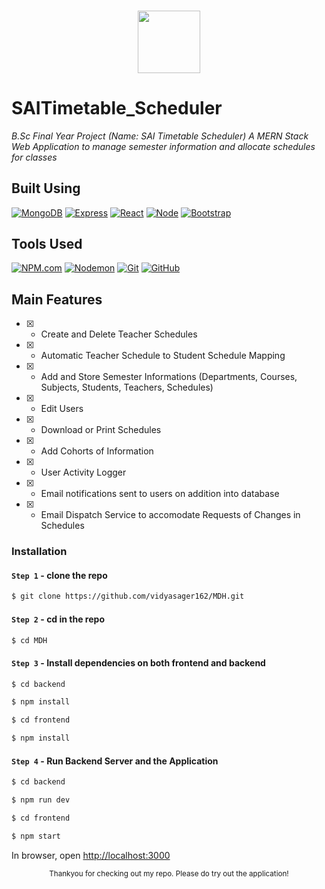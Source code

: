 ### <p align="center"><img width="100px" height="100px" src="https://github.com/vidyasager162/MDH/blob/master/frontend/src/images/SSSIHL-Logo_White.png"></p>

# SAITimetable_Scheduler

_B.Sc Final Year Project (Name: SAI Timetable Scheduler)_
_A MERN Stack Web Application to manage semester information and allocate schedules for classes_

## Built Using
[![MongoDB][MongoDB.com]][Mongo-url] [![Express][Express.js]][Express-url] [![React][React.js]][React-url] [![Node][Node.js]][Node-url] [![Bootstrap][Bootstrap.com]][Bootstrap-url]

## Tools Used
[![NPM.com][NPM.com]][NPM-url] [![Nodemon][Nodemon]][Nodemon-url] [![Git][Git]][Git-url] [![GitHub][GitHub]][GitHub-url]


## Main Features

- [x] - Create and Delete Teacher Schedules
- [x] - Automatic Teacher Schedule to Student Schedule Mapping
- [x] - Add and Store Semester Informations (Departments, Courses, Subjects, Students, Teachers, Schedules)
- [x] - Edit Users
- [x] - Download or Print Schedules
- [x] - Add Cohorts of Information
- [x] - User Activity Logger
- [x] - Email notifications sent to users on addition into database
- [x] - Email Dispatch Service to accomodate Requests of Changes in Schedules

### Installation

#### `Step 1` - clone the repo

```bash
$ git clone https://github.com/vidyasager162/MDH.git
```

#### `Step 2` - cd in the repo

```bash
$ cd MDH
```

#### `Step 3` - Install dependencies on both frontend and backend

```bash
$ cd backend
```

```bash
$ npm install
```

```bash
$ cd frontend
```

```bash
$ npm install
```

#### `Step 4` - Run Backend Server and the Application

```bash
$ cd backend
```

```bash
$ npm run dev
```

```bash
$ cd frontend
```

```bash
$ npm start
```

In browser, open [http://localhost:3000](http://localhost:3000)

<div align="center">
    <sub>Thankyou for checking out my repo. Please do try out the application!</sub>
</div>

<!-- MARKDOWN LINKS & IMAGES -->
[React.js]: https://img.shields.io/badge/React-20232A?style=for-the-badge&logo=react&logoColor=61DAFB
[React-url]: https://reactjs.org/
[Bootstrap.com]: https://img.shields.io/badge/Bootstrap-563D7C?style=for-the-badge&logo=bootstrap&logoColor=white
[Bootstrap-url]: https://getbootstrap.com
[MongoDB.com]: https://img.shields.io/badge/MongoDB-4EA94B?style=for-the-badge&logo=mongodb&logoColor=white
[Mongo-url]: https://www.mongodb.com/
[Express.js]: https://img.shields.io/badge/Express.js-000000?style=for-the-badge&logo=express&logoColor=white
[Express-url]: https://expressjs.com/
[Node.js]: https://img.shields.io/badge/Node.js-339933?style=for-the-badge&logo=nodedotjs&logoColor=white
[Node-url]: https://nodejs.org/
[NPM.com]: https://img.shields.io/badge/npm-CB3837?style=for-the-badge&logo=npm&logoColor=white
[NPM-url]: https://www.npmjs.com/
[Nodemon]: https://img.shields.io/badge/NODEMON-%23323330.svg?style=for-the-badge&logo=nodemon&logoColor=%BBDEAD
[Nodemon-url]: https://nodemon.io/

[CSS.3]: https://img.shields.io/badge/CSS3-1572B6?style=for-the-badge&logo=css3&logoColor=white
[HTML.5]: https://img.shields.io/badge/HTML5-E34F26?style=for-the-badge&logo=html5&logoColor=white
[Javascript]: https://img.shields.io/badge/JavaScript-323330?style=for-the-badge&logo=javascript&logoColor=F7DF1E
[JSON]: https://img.shields.io/badge/json-5E5C5C?style=for-the-badge&logo=json&logoColor=white

[Git]: https://img.shields.io/badge/git-%23F05033.svg?style=for-the-badge&logo=git&logoColor=white
[Git-url]: https://git-scm.com/
[GitHub]: https://img.shields.io/badge/github-%23121011.svg?style=for-the-badge&logo=github&logoColor=white
[GitHub-url]: https://github.com/
